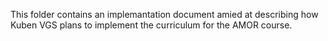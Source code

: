 This folder contains an implemantation document amied at describing how Kuben VGS plans to implement the curriculum for the AMOR course.

